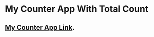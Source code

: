 # My Counter App With Total Count

## [My Counter App Link](https://multi-counter-with-totalcount.netlify.app/).

